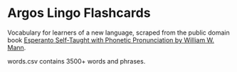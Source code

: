 # Argos Lingo Flashcards

Vocabulary for learners of a new language, scraped from the public domain book [Esperanto Self-Taught with Phonetic Pronunciation by William W. Mann](https://www.gutenberg.org/ebooks/23984).

words.csv contains 3500+ words and phrases.

